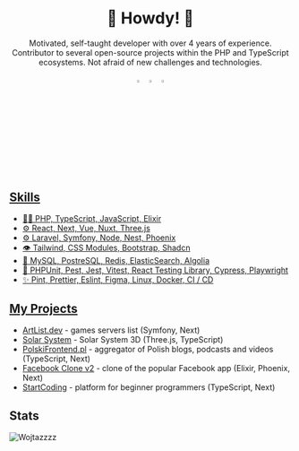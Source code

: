 <h1 align="center">🤠 Howdy! 🤠</h1>

<p align="center">
Motivated, self-taught developer with over 4 years of experience. Contributor to several open-source projects within the PHP and TypeScript ecosystems. Not afraid of new challenges and technologies.
</p>

<div align="center"> 
  
[<img src="https://img.icons8.com/color/48/000000/github.png" width="3.5%"/>](https://github.com/Wojtazzzz)
[<img src="https://img.icons8.com/color/48/000000/linkedin.png" width="3.5%"/>](https://www.linkedin.com/in/marcin-witas-486682202/)
<a href="mailto:marcin.witas72@gmail.com"> <img src="https://img.icons8.com/fluent/48/000000/gmail.png" width="3.5%"/>
  
</div>
<br>

## Skills
- 👨‍💻 PHP, TypeScript, JavaScript, Elixir
- ⚙️ React, Next, Vue, Nuxt, Three.js
- ⚙️ Laravel, Symfony, Node, Nest, Phoenix
- 👁️ Tailwind, CSS Modules, Bootstrap, Shadcn
- 💽 MySQL, PostreSQL, Redis, ElasticSearch, Algolia
- 🧪 PHPUnit, Pest, Jest, Vitest, React Testing Library, Cypress, Playwright
- ✨ Pint, Prettier, Eslint, Figma, Linux, Docker, CI / CD

## My Projects
- [ArtList.dev](https://artlist.dev/) - games servers list (Symfony, Next)
- [Solar System](https://solarsystem.byst.re/) - Solar System 3D (Three.js, TypeScript)
- [PolskiFrontend.pl](https://github.com/typeofweb-org/polskifrontend) - aggregator of Polish blogs, podcasts and videos (TypeScript, Next)
- [Facebook Clone v2](https://github.com/Wojtazzzz/facebook_clone_v2) - clone of the popular Facebook app (Elixir, Phoenix, Next)
- [StartCoding](https://github.com/Frontlive/Start-Coding) - platform for beginner programmers (TypeScript, Next)
  
## Stats
<p><img src="https://github-readme-stats.vercel.app/api?username=Wojtazzzz&show_icons=true&theme=dracula" alt="Wojtazzzz" /></p>
